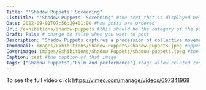 ```yaml
---
Title: "'Shadow Puppets' Screening"
ListTitle: "'Shadow Puppets' Screening" #the text that is displayed below each post on the list pages
Date: 2022-09-01T07:56:29+01:00 #how posts are ordered 
Url: /exhibitions/shadow-puppets #this should be the category of the post and then the file name e.g. /print/printfilename
Draft: False # change to false when you want to post
Description: "Shadow Puppets captures a procession of collective movement and screened in Newcastle University Lecture Theatre. The film was made in collaboration with a dancer, Juanita Santife and musician, Marcus Pederson." #Description of the post
Thumbnail: images/Exhibitions/Shadow Puppets/shadow-puppets.jpeg #append link to image that will be shown on the list page
Coverimage: images/Exhibitions/Shadow Puppets/shadow-puppets.jpeg #the image that will be displayed at the top of the post
Caption: test #the caption of that image
Tags: ["Shadow Puppets","Film and performance"] #tags allow related content to be grouped together, add more by adding a comma to the latest tag
---
```

To see the full video click https://vimeo.com/manage/videos/697341968



